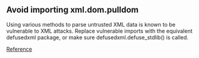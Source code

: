 ## Avoid importing xml.dom.pulldom

Using various methods to parse untrusted XML data is known to be vulnerable to XML attacks. 
Replace vulnerable imports with the equivalent defusedxml package, or make sure defusedxml.defuse_stdlib() is called.

[Reference](https://docs.openstack.org/bandit/latest/api/bandit.blacklists.html#b409-import-xml-pulldom)